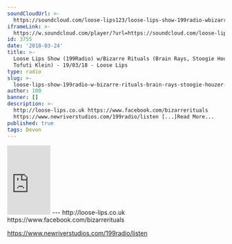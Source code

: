 ```yaml
---
soundCloudUrl: >-
  https://soundcloud.com/loose-lips123/loose-lips-show-199radio-wbizarre-rituals-brain-rays-stoogie-houzer-tofuti-klein-190318
iframeLink: >-
  https://w.soundcloud.com/player/?url=https://soundcloud.com/loose-lips123/loose-lips-show-199radio-wbizarre-rituals-brain-rays-stoogie-houzer-tofuti-klein-190318&color=00aabb&auto_play=false&hide_related=false&show_comments=true&show_user=true&show_reposts=false
id: 3755
date: '2018-03-24'
title: >-
  Loose Lips Show (199Radio) w/Bizarre Rituals (Brain Rays, Stoogie Houzer &amp;
  Tofuti Klein) - 19/03/18 - Loose Lips
type: radio
slug: >-
  loose-lips-show-199radio-w-bizarre-rituals-brain-rays-stoogie-houzer-tofuti-klein-19-03-18
author: 100
banner: []
description: >-
  http://loose-lips.co.uk https://www.facebook.com/bizarrerituals
  https://www.newriverstudios.com/199radio/listen [...]Read More...
published: true
tags: Devon
---
```

<iframe id="sc-widget" title="title" width="100" height="160" scrolling="no" frameborder="yes" allow="autoplay" src="https://w.soundcloud.com/player/?url=https://soundcloud.com/loose-lips123/loose-lips-show-199radio-wbizarre-rituals-brain-rays-stoogie-houzer-tofuti-klein-190318&amp;color=00aabb&amp;auto_play=false&amp;hide_related=false&amp;show_comments=true&amp;show_user=true&amp;show_reposts=false"></iframe>
---
http://loose-lips.co.uk  
https://www.facebook.com/bizarrerituals

https://www.newriverstudios.com/199radio/listen